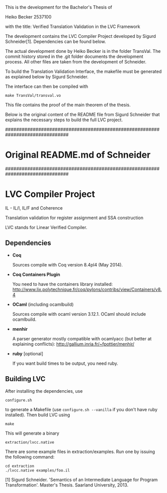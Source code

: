 This is the development for the Bachelor's Thesis of

Heiko Becker
2537100

with the title: Verified Translation Validation in the LVC Framework

The development contains the LVC Compiler Project developed by Sigurd Schneider[1].
Dependencies can be found below.

The actual development done by Heiko Becker is in the folder TransVal.
The commit history stored in the .git folder documents the development process.
All other files are taken from the development of Schneider.

To build the Translation Validation Interface, the makefile must be generated
as explained below by Sigurd Schneider.

The interface can then be compiled with

    make TransVal/transval.vo

This file contains the proof of the main theorem of the thesis.

Below is the original content of the README file from Sigurd Schneider that 
explains the necessary steps to build the full LVC project.

###############################################################################
#			Original README.md of Schneider			      #
###############################################################################

# LVC Compiler Project
IL - IL/I, IL/F and Coherence

Translation validation for register assignment and SSA construction

LVC stands for Linear Verified Compiler.

## Dependencies

- **Coq**

    Sources compile with Coq version 8.4pl4 (May 2014).

- **Coq Containers Plugin**

    You need to have the containers library installed:
		http://www.lix.polytechnique.fr/coq/pylons/contribs/view/Containers/v8.4

- **OCaml** (including ocamlbuild)

    Sources compile with ocaml version 3.12.1. OCaml should include ocamlbuild.

- **menhir**

    A parser generator mostly compatible with ocamlyacc (but better at explaining conflicts):
    http://gallium.inria.fr/~fpottier/menhir/

- **ruby** [optional]

    If you want build times to be output, you need ruby.

## Building LVC

After installing the dependencies, use

	configure.sh

to generate a Makefile (use `configure.sh --vanilla` if you don't have ruby installed). Then build LVC using

	make

This will generate a binary

	extraction/lvcc.native

There are some example files in extraction/examples. Run one by issuing the following command:

	cd extraction
	./lvcc.native examples/foo.il

[1] Sigurd Schneider. 'Semantics of an Intermediate Language for Program
    Transformation'. Master's Thesis. Saarland University, 2013.
